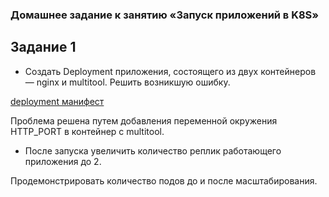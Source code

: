 ### Домашнее задание к занятию «Запуск приложений в K8S»
## Задание 1
  - Создать Deployment приложения, состоящего из двух контейнеров — nginx и multitool. Решить возникшую ошибку.

[deployment манифест](deployment.yaml)

Проблема решена путем добавления переменной окружения HTTP_PORT в контейнер с multitool.

  - После запуска увеличить количество реплик работающего приложения до 2.



Продемонстрировать количество подов до и после масштабирования.
    
